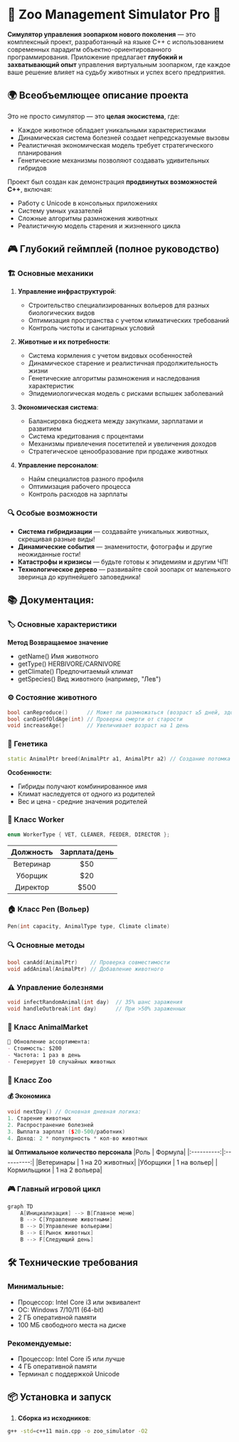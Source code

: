 # 🦁 Zoo Management Simulator Pro 🐘

**Симулятор управления зоопарком нового поколения** — это комплексный проект, разработанный на языке C++ с использованием современных парадигм объектно-ориентированного программирования. Приложение предлагает **глубокий и захватывающий опыт** управления виртуальным зоопарком, где каждое ваше решение влияет на судьбу животных и успех всего предприятия.

## 🌍 Всеобъемлющее описание проекта

Это не просто симулятор — это **целая экосистема**, где:
- Каждое животное обладает уникальными характеристиками
- Динамическая система болезней создает непредсказуемые вызовы
- Реалистичная экономическая модель требует стратегического планирования
- Генетические механизмы позволяют создавать удивительных гибридов

Проект был создан как демонстрация **продвинутых возможностей C++**, включая:
- Работу с Unicode в консольных приложениях
- Систему умных указателей
- Сложные алгоритмы размножения животных
- Реалистичную модель старения и жизненного цикла

## 🎮 Глубокий геймплей (полное руководство)

### 🏗️ Основные механики
1. **Управление инфраструктурой**:
   - Строительство специализированных вольеров для разных биологических видов
   - Оптимизация пространства с учетом климатических требований
   - Контроль чистоты и санитарных условий

2. **Животные и их потребности**:
   - Система кормления с учетом видовых особенностей
   - Динамическое старение и реалистичная продолжительность жизни
   - Генетические алгоритмы размножения и наследования характеристик
   - Эпидемиологическая модель с рисками вспышек заболеваний

3. **Экономическая система**:
   - Балансировка бюджета между закупками, зарплатами и развитием
   - Система кредитования с процентами
   - Механизмы привлечения посетителей и увеличения доходов
   - Стратегическое ценообразование при продаже животных

4. **Управление персоналом**:
   - Найм специалистов разного профиля
   - Оптимизация рабочего процесса
   - Контроль расходов на зарплаты

### 🔍 Особые возможности
- **Система гибридизации** — создавайте уникальных животных, скрещивая разные виды!
- **Динамические события** — знаменитости, фотографы и другие неожиданные гости!
- **Катастрофы и кризисы** — будьте готовы к эпидемиям и другим ЧП!
- **Технологическое дерево** — развивайте свой зоопарк от маленького зверинца до крупнейшего заповедника!

## 📚 Документация:

### 🏷️ Основные характеристики
**Метод	Возвращаемое значение**
- getName()	Имя животного
- getType()	HERBIVORE/CARNIVORE
- getClimate()	Предпочитаемый климат
- getSpecies()	Вид животного (например, "Лев")

### ⚙️ Состояние животного
```cpp
bool canReproduce()      // Может ли размножаться (возраст ≥5 дней, здорово)
bool canDieOfOldAge(int) // Проверка смерти от старости
void increaseAge()       // Увеличивает возраст на 1 день
```

### 🧬 Генетика
```cpp
static AnimalPtr breed(AnimalPtr a1, AnimalPtr a2) // Создание потомка
```
**Особенности:**
- Гибриды получают комбинированное имя
- Климат наследуется от одного из родителей
- Вес и цена - средние значения родителей

### 👷 Класс Worker
```cpp
enum WorkerType { VET, CLEANER, FEEDER, DIRECTOR };
```
| Должность | Зарплата/день |
|:----------:|:------------:|
| Ветеринар	|  $50        |
| Уборщик	|  $20        |
| Директор	|  $500       |

### 🏠 Класс Pen (Вольер)
```cpp
Pen(int capacity, AnimalType type, Climate climate)
```
### 🔍 Основные методы
```cpp
bool canAdd(AnimalPtr)    // Проверка совместимости
void addAnimal(AnimalPtr) // Добавление животного
```
### ⚠️ Управление болезнями
```cpp
void infectRandomAnimal(int day)  // 35% шанс заражения
void handleOutbreak(int day)      // При >50% зараженных
```
### 🛒 Класс AnimalMarket
```markdown
🔄 Обновление ассортимента:
- Стоимость: $200
- Частота: 1 раз в день
- Генерирует 10 случайных животных
```
### 🏰 Класс Zoo
**💰 Экономика**
```cpp
void nextDay() // Основная дневная логика:
1. Старение животных
2. Распространение болезней
3. Выплата зарплат ($20-500/работник)
4. Доход: 2 * популярность * кол-во животных
```
**📊 Оптимальное количество персонала**
|Роль	| Формула|
|:----------:|:----------:|
|Ветеринары	| 1 на 20 животных|
|Уборщики	| 1 на вольер|
|Кормильщики |	1 на 2 вольера|

### 🎮 Главный игровой цикл
```cpp
graph TD
    A[Инициализация] --> B[Главное меню]
    B --> C[Управление животными]
    B --> D[Управление вольерами]
    B --> E[Рынок животных]
    B --> F[Следующий день]
```

## 🛠️ Технические требования


### Минимальные:
- Процессор: Intel Core i3 или эквивалент
- ОС: Windows 7/10/11 (64-bit)
- 2 ГБ оперативной памяти
- 100 МБ свободного места на диске

### Рекомендуемые:
- Процессор: Intel Core i5 или лучше
- 4 ГБ оперативной памяти
- Терминал с поддержкой Unicode

## 📦 Установка и запуск

1. **Сборка из исходников**:
```bash
g++ -std=c++11 main.cpp -o zoo_simulator -O2
